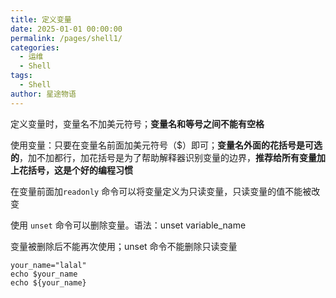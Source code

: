 ```yaml
---
title: 定义变量
date: 2025-01-01 00:00:00
permalink: /pages/shell1/
categories:
  - 运维
  - Shell
tags:
  - Shell
author: 星途物语
---
```

定义变量时，变量名不加美元符号；**变量名和等号之间不能有空格**

使用变量：只要在变量名前面加美元符号（$）即可；**变量名外面的花括号是可选的**，加不加都行，加花括号是为了帮助解释器识别变量的边界，**推荐给所有变量加上花括号，这是个好的编程习惯**

在变量前面加`readonly` 命令可以将变量定义为只读变量，只读变量的值不能被改变

使用 `unset` 命令可以删除变量。语法：unset variable_name

变量被删除后不能再次使用；unset 命令不能删除只读变量

```shell
your_name="lalal"
echo $your_name
echo ${your_name}
```